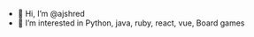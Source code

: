 - 👋 Hi, I’m @ajshred
- 👀 I’m interested in Python, java, ruby, react, vue, Board games
  

<!---
ajshred/ajshred is a ✨ special ✨ repository because its `README.md` (this file) appears on your GitHub profile.
You can click the Preview link to take a look at your changes.
--->
